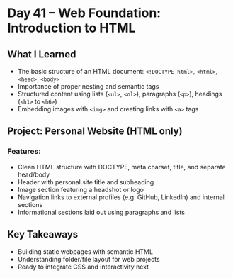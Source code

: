 # Day 41 – Web Foundation: Introduction to HTML

## What I Learned
- The basic structure of an HTML document: `<!DOCTYPE html>`, `<html>`, `<head>`, `<body>`
- Importance of proper nesting and semantic tags
- Structured content using lists (`<ul>`, `<ol>`), paragraphs (`<p>`), headings (`<h1>` to `<h6>`)
- Embedding images with `<img>` and creating links with `<a>` tags

## Project: Personal Website (HTML only)
### Features:
- Clean HTML structure with DOCTYPE, meta charset, title, and separate head/body
- Header with personal site title and subheading
- Image section featuring a headshot or logo
- Navigation links to external profiles (e.g. GitHub, LinkedIn) and internal sections
- Informational sections laid out using paragraphs and lists

## Key Takeaways
- Building static webpages with semantic HTML
- Understanding folder/file layout for web projects
- Ready to integrate CSS and interactivity next
